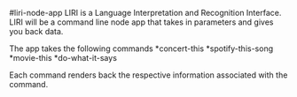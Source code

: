 #liri-node-app
LIRI is a Language Interpretation and Recognition Interface. LIRI will be a command line node app that takes in parameters and gives you back data.


The app takes the following commands
  *concert-this
  *spotify-this-song
  *movie-this
  *do-what-it-says
 
 Each command renders back the respective information associated with the command.
